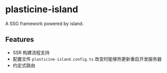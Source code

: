 # plasticine-island

A SSG framework powered by island.

## Features

- SSR 构建流程支持
- 配置文件 `plasticine-island.config.ts` 改变时能够热更新重启开发服务器
- 约定式路由
